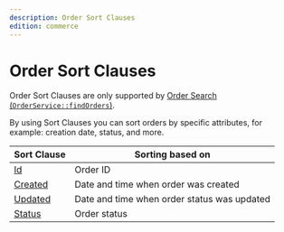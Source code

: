 ```yaml
---
description: Order Sort Clauses
edition: commerce
---
```


# Order Sort Clauses

Order Sort Clauses are only supported by [Order Search (`OrderService::findOrders`)](order_management_api.md#get-multiple-orders).

By using Sort Clauses you can sort orders by specific attributes, for example: creation date, status, and more.

| Sort Clause | Sorting based on |
|-----|-----|
|[Id](order_id_sort_clause.md)|Order ID|
|[Created](order_created_sort_clause.md)|Date and time when order was created|
|[Updated](order_updated_sort_clause.md)|Date and time when order status was updated|
|[Status](order_status_sort_clause.md)|Order status|
